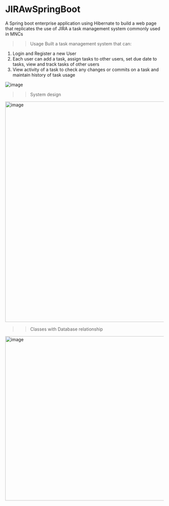 # JIRAwSpringBoot
A Spring boot enterprise application using Hibernate to build a web page that replicates the use of JIRA a task management system commonly used in MNCs

>>Usage
Built a task management system that can:
1. Login and Register a new User
2. Each user can add a task, assign tasks to other users, set due date to tasks, view and track tasks of other users
3. View activity of a task to check any changes or commits on a task and maintain history of task usage


![image](https://user-images.githubusercontent.com/31111993/208987548-c93f06e9-615c-4717-a0af-03131209cc15.png)
>> System design




<img width="700" alt="image" src="https://user-images.githubusercontent.com/31111993/208987704-ae3ab5f9-0292-4afb-b89d-bcff0127d4e8.png">
 
 >> Classes with Database relationship
 <img width="522" alt="image" src="https://user-images.githubusercontent.com/31111993/208987926-40ae6d83-2cab-4818-9d86-19841e7cd9b2.png">
